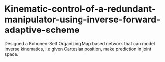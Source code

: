 # Kinematic-control-of-a-redundant-manipulator-using-inverse-forward-adaptive-scheme
Designed a Kohonen-Self Organizing Map based network that can model inverse kinematics, i.e given Cartesian position, make prediction in joint space. 
